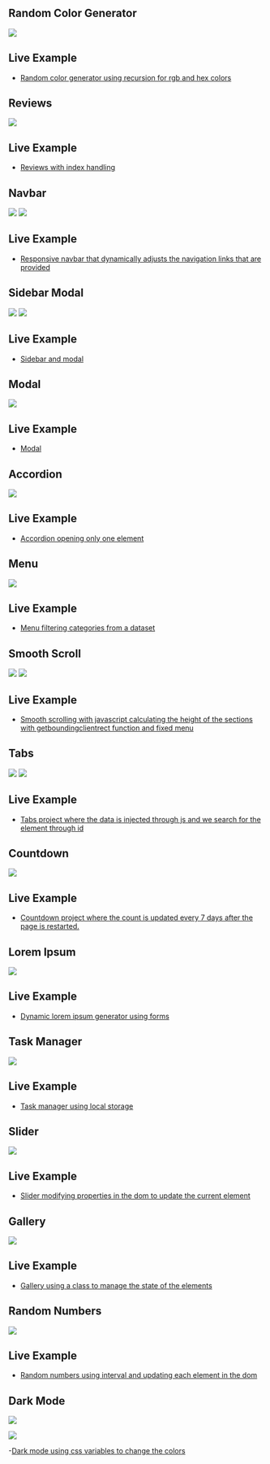 ## Random Color Generator

![](./screenshots/random_color_generator.jpeg)

## Live Example

- [Random color generator using recursion for rgb and hex colors](https://charming-clafoutis-767e43.netlify.app/)

## Reviews

![](./screenshots//reviews.jpeg)

## Live Example

- [Reviews with index handling](https://polite-cendol-435002.netlify.app/)

## Navbar

![](./screenshots/navbar-1.jpeg)
![](./screenshots/navbar-2.jpeg)

## Live Example

- [Responsive navbar that dynamically adjusts the navigation links that are provided](https://funny-sawine-3c5025.netlify.app/)

## Sidebar Modal

![](./screenshots/sidebar-1.jpeg)
![](./screenshots/sidebar-2.jpeg)

## Live Example

- [Sidebar and modal](https://celebrated-gelato-467006.netlify.app/)

## Modal

![](./screenshots/modal.jpeg)

## Live Example

- [Modal](https://boisterous-tapioca-5dc5a2.netlify.app/)

## Accordion

![](./screenshots/accordion.jpeg)

## Live Example

- [Accordion opening only one element](https://unique-truffle-f87e44.netlify.app/)

## Menu

![](./screenshots/menu.jpeg)

## Live Example

- [Menu filtering categories from a dataset](https://steady-croquembouche-94a78d.netlify.app/)

## Smooth Scroll

![](./screenshots/smooth-scroll-1.jpeg)
![](./screenshots/smooth-scroll-2.jpeg)

## Live Example

- [Smooth scrolling with javascript calculating the height of the sections with getboundingclientrect function and fixed menu](https://loquacious-shortbread-b3b333.netlify.app/)

## Tabs

![](./screenshots/tabs-1.jpeg)
![](./screenshots/tabs-2.jpeg)

## Live Example

- [Tabs project where the data is injected through js and we search for the element through id](https://capable-strudel-b888ee.netlify.app/)

## Countdown

![](./screenshots/countdown.jpeg)

## Live Example

- [Countdown project where the count is updated every 7 days after the page is restarted.](https://gorgeous-frangipane-7ae5db.netlify.app/)

## Lorem Ipsum

![](./screenshots/lorem.jpeg)

## Live Example

- [Dynamic lorem ipsum generator using forms](https://adorable-capybara-f08381.netlify.app/)

## Task Manager

![](./screenshots/task_manager.jpeg)

## Live Example

- [Task manager using local storage](https://eloquent-cassata-5ab73c.netlify.app/)

## Slider

![](./screenshots/slider.jpeg)

## Live Example

- [Slider modifying properties in the dom to update the current element](https://incandescent-gumption-a0779c.netlify.app/)

## Gallery

![](./screenshots/gallery-1.jpeg)

## Live Example

- [Gallery using a class to manage the state of the elements](https://cheery-moonbeam-293c01.netlify.app/)

## Random Numbers

![](./screenshots/random_number.jpeg)

## Live Example

- [Random numbers using interval and updating each element in the dom](https://visionary-daffodil-6943e6.netlify.app/)

## Dark Mode

![](./screenshots/dark-mode-1.jpeg)

![](./screenshots/dark-mode-2.jpeg)

-[Dark mode using css variables to change the colors](https://relaxed-gumdrop-88c9b6.netlify.app/)
